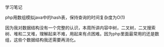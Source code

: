 学习笔记

php用数组模拟java中的hash表，保持查询的时间复杂度为O(1)

因为我对数据结构没有一个完整的认识，本周所讲内容中树，二叉树，二叉搜索树、堆和二叉堆，理解起来不难，用起来有点困难。因为php里面最常用的还是数组，这些个数据结构我还需要再消化。